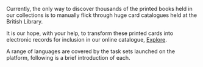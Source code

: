 Currently, the only way to discover thousands of the printed books held in our
collections is to manually flick through huge card catalogues held at the
British Library.

It is our hope, with your help, to transform these printed cards into electronic
records for inclusion in our online catalogue, [Explore](http://explore.bl.uk).

A range of languages are covered by the task sets launched on the platform,
following is a brief introduction of each.

